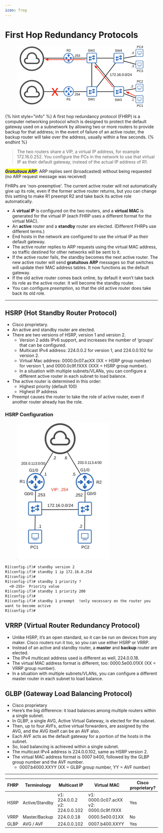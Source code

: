 ```yaml
---
icon: frog
---
```


# First Hop Redundancy Protocols

<figure><img src=".gitbook/assets/image (143).png" alt=""><figcaption></figcaption></figure>

{% hint style="info" %}
A first hop redundancy protocol (FHRP) is a computer networking protocol which is designed to protect the default gateway used on a subnetwork by allowing two or more routers to provide backup for that address; in the event of failure of an active router, the backup router will take over the address, usually within a few seconds.
{% endhint %}

> The two routers share a VIP, a virtual IP address, for example 172.16.0.252. You configure the PCs in the network to use that virtual IP as their default gateway, instead of the actual IP address of R1.

_<mark style="color:blue;">**Gratuitous ARP**</mark>_: ARP replies sent (broadcasted) without being requested (no ARP request message was received)

FHRPs are 'non-preemptive'. The current active router will not automatically give up its role, even if the former active router returns, but you can change this setting to make R1 preempt R2 and take back its active role automatically.

* A **virtual IP** is configured on the two routers, and a **virtual MAC** is generated for the virtual IP (each FHRP uses a different format for the virtual MAC).
* An **active** router and a **standby** router are elected. (Different FHRPs use different terms.)
* End hosts in the network are configured to use the virtual IP as their default gateway.
* The active router replies to ARP requests using the virtual MAC address, so traffic destined for other networks will be sent to it.
* If the active router fails, the standby becomes the next active router. The new active router will send **gratuitous ARP** messages so that switches will update their MAC address tables. It now functions as the default gateway.
* If the old active router comes back online, by default it won’t take back its role as the active router. It will become the standby router.
* You can configure _preemption_, so that the old active router does take back its old role.

***

## HSRP (Hot Standby Router Protocol)

* Cisco proprietary.
* An active and standby router are elected.
* There are two versions of HSRP, version 1 and version 2.
  * Version 2 adds IPv6 support, and increases the number of ‘groups’ that can be configured.
  * Multicast IPv4 address: 224.0.0.2 for version 1, and 224.0.0.102 for version 2.
  * Virtual Mac address: 0000.0c07.acXX (XX = HSRP group number) for version 1, and 0000.0c9f.fXXX (XXX = HSRP group number).
  * In a situation with multiple subnets/VLANs, you can configure a different active router in each subnet to load balance.
* The active router is determined in this order:
  * Highest priority (default 100)
  * Highest IP address
* Preempt causes the router to take the role of active router, even if another router already has the role.

### HSRP Configuration

<figure><img src=".gitbook/assets/image (1) (1).png" alt=""><figcaption></figcaption></figure>

```
R1(config-if)# standby version 2
R1(config-if)# standby 1 ip 172.16.0.254  
R1(config-if)#  
R1(config-if)# standby 1 priority ?  
  <0-255>  Priority value  
R1(config-if)# standby 1 priority 200  
R1(config-if)#  
R1(config-if)# standby 1 preempt  !only necessary on the router you want to become active
R1(config-if)#  
```

## VRRP (Virtual Router Redundancy Protocol)

* Unlike HSRP, it’s an open standard, so it can be run on devices from any maker. Cisco routers run it too, so you can use either HSRP or VRRP.
* Instead of an active and standby router, a **master** and **backup** router are elected.
* The IPv4 multicast address used is different as well, 224.0.0.18.
* The virtual MAC address format is different, too: 0000.5e00.01XX (XX = VRRP group number).
* In a situation with multiple subnets/VLANs, you can configure a different master router in each subnet to load balance.

## GLBP (Gateway Load Balancing Protocol)

* Cisco proprietary
* Here’s the big difference: it load balances among multiple routers within a single subnet.
* In GLBP, a single AVG, Active Virtual Gateway, is elected for the subnet.
* Then, up to four AVFs, active virtual forwarders, are assigned by the AVG, and the AVG itself can be an AVF also.
* Each AVF acts as the default gateway for a portion of the hosts in the subnet.
* So, load balancing is achieved within a single subnet.&#x20;
* The multicast IPv4 address is 224.0.0.102, same as HSRP version 2.
* The virtual MAC address format is 0007 b400, followed by the GLBP group number and the AVF number.
  * 0007.b4000.XXYY (XX = GLBP group number, YY = AVF number)

***

| FHRP | Terminology    | Multicast IP                  | Virtual MAC                           | Cisco proprietary? |
| ---- | -------------- | ----------------------------- | ------------------------------------- | ------------------ |
| HSRP | Active/Standby | v1: 224.0.0.2 v2: 224.0.0.102 | v1: 0000.0c07.acXX v2: 0000.0c9f.fXXX | Yes                |
| VRRP | Master/Backup  | 224.0.0.18                    | 0000.5e00.01XX                        | No                 |
| GLBP | AVG / AVF      | 224.0.0.102                   | 0007.b400.XXYY                        | Yes                |
